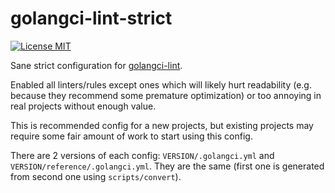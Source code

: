 # golangci-lint-strict

[![License MIT](https://img.shields.io/badge/license-MIT-royalblue.svg)](LICENSE)

Sane strict configuration for [golangci-lint](https://github.com/golangci/golangci-lint).

Enabled all linters/rules except ones which will likely hurt readability (e.g. because they
recommend some premature optimization) or too annoying in real projects without enough value.

This is recommended config for a new projects, but existing projects may require some fair
amount of work to start using this config.

There are 2 versions of each config: `VERSION/.golangci.yml` and
`VERSION/reference/.golangci.yml`. They are the same (first one is generated from second one
using `scripts/convert`).
